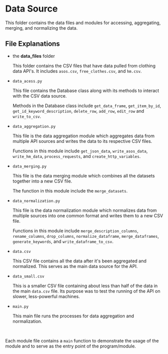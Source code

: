 # Data Source 
This folder contains the data files and modules for accessing, aggregating, merging, and normalizing the data.

## File Explanations
- the **data_files** folder
    
    This folder contains the CSV files that have data pulled from clothing data API's. It includes `asos.csv`, `free_clothes.csv`, and `hm.csv`. 

- ```data_acess.py```

    This file contains the Database class along with its methods to interact with the CSV data source. 
   
    Methods in the Database class include `get_data_frame`, `get_item_by_id`, ` get_id_keyword_description`, `delete_row`, `add_row`, `edit_row` and `write_to_csv`.

- ```data_aggregation.py```

    This file is the data aggregation module which aggregates data from multiple API sources and writes the data to its respective CSV files. 

    Functions in this module include `get_json_data`, `write_asos_data`, `write_hm_data`, `process_requests`, and `create_http_variables`.

- ```data_merging.py```

    This file is the data merging module which combines all the datasets together into a new CSV file. 

    The function in this module include the `merge_datasets`.

- ```data_normalization.py```

    This file is the data normalization module which normalizes data from multiple sources into one common format and writes them to a new CSV file.

    Functions in this module include `merge_description_columns`, `rename_columns`, `drop_columns`, `normalize_dataframe`, `merge_dataframes`, `generate_keywords`, and `write_dataframe_to_csv`.

- ```data.csv```

    This CSV file contains all the data after it's been aggregated and normalized. This serves as the main data source for the API. 

- ```data_small.csv```

    This is a smaller CSV file containing about less than half of the data in the main `data.csv` file. Its purpose was to test the running of the API on slower, less-powerful machines.

- ```main.py```

    This main file runs the processes for data aggregation and normalization.

<br>

Each module file contains a `main` function to demonstrate the usage of the module and to serve as the entry point of the program/module.
